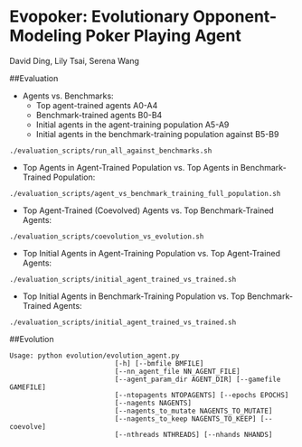 # Evopoker: Evolutionary Opponent-Modeling Poker Playing Agent

David Ding, Lily Tsai, Serena Wang

##Evaluation
- Agents vs. Benchmarks:
    - Top agent-trained agents A0-A4
    - Benchmark-trained agents B0-B4
    - Initial agents in the agent-training population A5-A9
    - Initial agents in the benchmark-training population against B5-B9
```
./evaluation_scripts/run_all_against_benchmarks.sh
```

- Top Agents in Agent-Trained Population vs. Top Agents in Benchmark-Trained Population:
```
./evaluation_scripts/agent_vs_benchmark_training_full_population.sh
```

- Top Agent-Trained (Coevolved) Agents vs. Top Benchmark-Trained Agents:
```
./evaluation_scripts/coevolution_vs_evolution.sh
```

- Top Initial Agents in Agent-Training Population vs. Top Agent-Trained Agents:
```
./evaluation_scripts/initial_agent_trained_vs_trained.sh
```

- Top Initial Agents in Benchmark-Training Population vs. Top Benchmark-Trained Agents:
```
./evaluation_scripts/initial_agent_trained_vs_trained.sh
```

##Evolution
```
Usage: python evolution/evolution_agent.py 
                          [-h] [--bmfile BMFILE]
                          [--nn_agent_file NN_AGENT_FILE]
                          [--agent_param_dir AGENT_DIR] [--gamefile GAMEFILE]
                          [--ntopagents NTOPAGENTS] [--epochs EPOCHS]
                          [--nagents NAGENTS]
                          [--nagents_to_mutate NAGENTS_TO_MUTATE]
                          [--nagents_to_keep NAGENTS_TO_KEEP] [--coevolve]
                          [--nthreads NTHREADS] [--nhands NHANDS]
```
